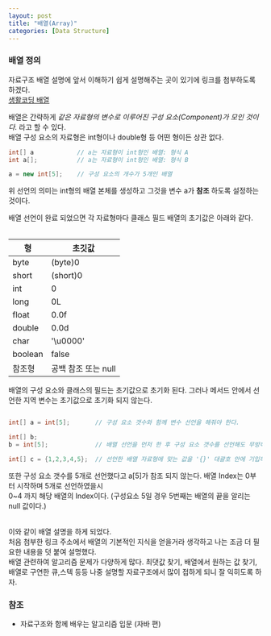 ```yaml
---
layout: post
title: "배열(Array)"
categories: [Data Structure]
---
```


### 배열 정의

자료구조 배열 설명에 앞서 이해하기 쉽게 설명해주는 곳이 있기에 링크를 첨부하도록 하겠다.   
[생활코딩 배열](https://opentutorials.org/module/1335/8677)   

배열은 간략하게 *같은 자료형의 변수로 이루어진 구성 요소(Component)가 모인 것이다.* 라고 할 수 있다.   
배열 구성 요소의 자료형은 int형이나 double형 등 어떤 형이든 상관 없다.   

```java
int[] a            // a는 자료형이 int형인 배열: 형식 A  
int a[];           // a는 자료형이 int형인 배열: 형식 B

a = new int[5];    // 구성 요소의 개수가 5개인 배열
```

위 선언의 의미는 int형의 배열 본체를 생성하고 그것을 변수 a가 **참조** 하도록 설정하는 것이다.


배열 선언이 완료 되었으면 각 자료형마다 클래스 필드 배열의 초기값은 아래와 같다.<br><br>

|형|초깃값|
|----|----|
|byte|(byte)0|
|short|(short)0|
|int|0|
|long|0L|
|float|0.0f|
|double|0.0d|
|char|'\u0000'|
|boolean|false|
|참조형|공백 참조 또는 null|

배열의 구성 요소와 클래스의 필드는 초기값으로 초기화 된다. 그러나 메서드 안에서 선언한 지역 변수는 초기값으로 초기화 되지 않는다.

```java

int[] a = int[5];       // 구성 요소 갯수와 함께 변수 선언을 해줘야 한다.

int[] b;
b = int[5];             // 배열 선언을 먼저 한 후 구성 요소 갯수를 선언해도 무방하다.

int[] c = {1,2,3,4,5};  // 선언한 배열 자료형에 맞는 값을 '{}' 대괄호 안에 기입하여 선언할 수도 있다.

```

또한 구성 요소 갯수를 5개로 선언했다고 a[5]가 참조 되지 않는다. 배열 Index는 0부터 시작하며 5개로 선언하였을시   
0~4 까지 해당 배열의 Index이다. (구성요소 5일 경우 5번째는 배열의 끝을 알리는 null 값이다.)   

<br> 이와 같이 배열 설명을 하게 되었다.   
처음 첨부한 링크 주소에서 배열의 기본적인 지식을 얻을거라 생각하고 나는 조금 더 필요한 내용을 덧 붙여 설명했다.   
배열 관련하여 알고리즘 문제가 다양하게 많다. 최댓값 찾기, 배열에서 원하는 값 찾기, 배열로 구연한 큐,스텍 등등 나중 설명할 자료구조에서 많이 접하게 되니 잘 익히도록 하자.
<br>

### 참조
- 자료구조와 함께 배우는 알고리즘 입문 (자바 편)



